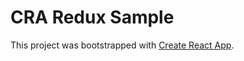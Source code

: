 # CRA Redux Sample

This project was bootstrapped with [Create React App](https://github.com/facebook/create-react-app).
